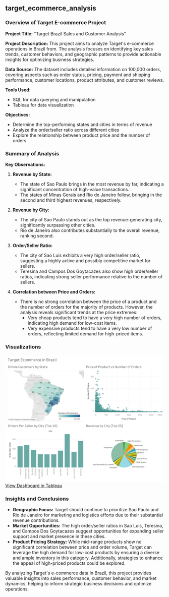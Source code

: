## target_ecommerce_analysis

### Overview of Target E-commerce Project

**Project Title:**
"Target Brazil Sales and Customer Analysis"

**Project Description:**
This project aims to analyze Target's e-commerce operations in Brazil from. The analysis focuses on identifying key sales trends, customer behaviors, and geographic patterns to provide actionable insights for optimizing business strategies.

**Data Source:**
The dataset includes detailed information on 100,000 orders, covering aspects such as order status, pricing, payment and shipping performance, customer locations, product attributes, and customer reviews.

**Tools Used:**
- SQL for data querying and manipulation
- Tableau for data visualization

**Objectives:**
- Determine the top-performing states and cities in terms of revenue
- Analyze the order/seller ratio across different cities
- Explore the relationship between product price and the number of orders

### Summary of Analysis

**Key Observations:**

1. **Revenue by State:**
   - The state of Sao Paulo brings in the most revenue by far, indicating a significant concentration of high-value transactions.
   - The states of Minas Gerais and Rio de Janeiro follow, bringing in the second and third highest revenues, respectively.

2. **Revenue by City:**
   - The city of Sao Paulo stands out as the top revenue-generating city, significantly surpassing other cities.
   - Rio de Janeiro also contributes substantially to the overall revenue, ranking second.

3. **Order/Seller Ratio:**
   - The city of Sao Luis exhibits a very high order/seller ratio, suggesting a highly active and possibly competitive market for sellers.
   - Teresina and Campos Dos Goytacazes also show high order/seller ratios, indicating strong seller performance relative to the number of sellers.

4. **Correlation between Price and Orders:**
   - There is no strong correlation between the price of a product and the number of orders for the majority of products. However, the analysis reveals significant trends at the price extremes:
     - Very cheap products tend to have a very high number of orders, indicating high demand for low-cost items.
     - Very expensive products tend to have a very low number of orders, reflecting limited demand for high-priced items.

### Visualizations
![Tableau Dashboard](images/Dashboard%201.png)
[View Dashboard in Tableau](https://public.tableau.com/app/profile/aidan.turner/viz/TargetEcommerce/Dashboard1)

### Insights and Conclusions

- **Geographic Focus:** Target should continue to prioritize Sao Paulo and Rio de Janeiro for marketing and logistics efforts due to their substantial revenue contributions.
- **Market Opportunities:** The high order/seller ratios in Sao Luis, Teresina, and Campos Dos Goytacazes suggest opportunities for expanding seller support and market presence in these cities.
- **Product Pricing Strategy:** While mid-range products show no significant correlation between price and order volume, Target can leverage the high demand for low-cost products by ensuring a diverse and ample inventory in this category. Additionally, strategies to enhance the appeal of high-priced products could be explored.

By analyzing Target's e-commerce data in Brazil, this project provides valuable insights into sales performance, customer behavior, and market dynamics, helping to inform strategic business decisions and optimize operations.
